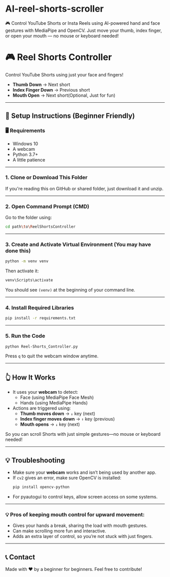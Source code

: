 # AI-reel-shorts-scroller
🎮 Control YouTube Shorts or Insta Reels using AI-powered hand and face gestures with MediaPipe and OpenCV. Just move your thumb, index finger, or open your mouth — no mouse or keyboard needed!


# 🎮 Reel Shorts Controller

Control YouTube Shorts using just your face and fingers!  
- **Thumb Down** → Next short  
- **Index Finger Down** → Previous short  
- **Mouth Open** → Next short(Optional, Just for fun)

---

## 🔧 Setup Instructions (Beginner Friendly)

### 🖥 Requirements
- Windows 10
- A webcam
- Python 3.7+
- A little patience 

---

### 1. Clone or Download This Folder

If you're reading this on GitHub or shared folder, just download it and unzip.

---

### 2. Open Command Prompt (CMD)

Go to the folder using:

```bash
cd path\to\ReelShortsController
```

---

### 3. Create and Activate Virtual Environment (You may have done this)

```bash
python -m venv venv
```

Then activate it:

```bash
venv\Scripts\activate
```

You should see `(venv)` at the beginning of your command line.

---

### 4. Install Required Libraries

```bash
pip install -r requirements.txt
```

---

### 5. Run the Code

```bash
python Reel-Shorts_Controller.py
```

Press `q` to quit the webcam window anytime.

---

## 👆 How It Works

- It uses your **webcam** to detect:
  - Face (using MediaPipe Face Mesh)
  - Hands (using MediaPipe Hands)
- Actions are triggered using:
  - **Thumb moves down** → `↓` key (next)
  - **Index finger moves down** → `↑` key (previous)
  - **Mouth opens** → `↓` key (next)

So you can scroll Shorts with just simple gestures—no mouse or keyboard needed!

---

## 💡 Troubleshooting

- Make sure your **webcam** works and isn’t being used by another app.
- If `cv2` gives an error, make sure OpenCV is installed:
  ```bash
  pip install opencv-python
  ```
- For pyautogui to control keys, allow screen access on some systems.

---

### 💡 Pros of keeping mouth control for upward movement:
- Gives your hands a break, sharing the load with mouth gestures.
- Can make scrolling more fun and interactive.
- Adds an extra layer of control, so you’re not stuck with just fingers.

---

## 📞 Contact

Made with ❤️ by a beginner for beginners. Feel free to contribute!
